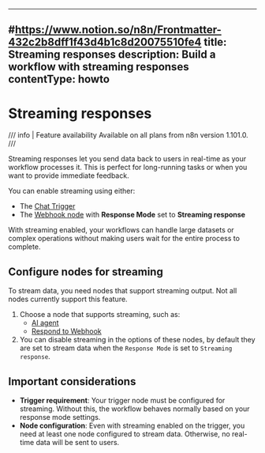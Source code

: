 
---
#https://www.notion.so/n8n/Frontmatter-432c2b8dff1f43d4b1c8d20075510fe4
title: Streaming responses
description: Build a workflow with streaming responses
contentType: howto
---

# Streaming responses

/// info | Feature availability
Available on all plans from n8n version 1.101.0.
///

Streaming responses let you send data back to users in real-time as your workflow processes it. This is perfect for long-running tasks or when you want to provide immediate feedback.

You can enable streaming using either:
- The [Chat Trigger](/integrations/builtin/core-nodes/n8n-nodes-langchain.chattrigger/index.md) 
- The [Webhook node](/integrations/builtin/core-nodes/n8n-nodes-base.webhook.md) with **Response Mode** set to **Streaming response**

With streaming enabled, your workflows can handle large datasets or complex operations without making users wait for the entire process to complete.

## Configure nodes for streaming

To stream data, you need nodes that support streaming output. Not all nodes currently support this feature.

1. Choose a node that supports streaming, such as:
   - [AI agent](/integrations/builtin/cluster-nodes/root-nodes/n8n-nodes-langchain.agent/index.md)
   - [Respond to Webhook](/integrations/builtin/core-nodes/n8n-nodes-base.respondtowebhook.md)
2. You can disable streaming in the options of these nodes, by default they are set to stream data when the `Response Mode` is set to `Streaming response`.


## Important considerations

- **Trigger requirement**: Your trigger node must be configured for streaming. Without this, the workflow behaves normally based on your response mode settings.
- **Node configuration**: Even with streaming enabled on the trigger, you need at least one node configured to stream data. Otherwise, no real-time data will be sent to users.
